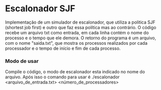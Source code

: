 # Escalonador SJF
Implementação de um simulador de escalonador, que utiliza a politica SJF (shortest job first) e outro que faz essa política mas ao contrário. O código recebe um arquivo txt como entrada, em cada linha contém o nome do processo e o tempo que ele demora. O retorno do programa é um arquivo, com o nome "saida.txt", que mostra os processos realizados por cada processador e o tempo de início e fim de cada processo. 

### Modo de usar
Compile o código, o modo de escalonador esta indicado no nome do arquivo. Após isso o comando para usar é ./escalonador <arquivo_de_entrada.txt> <número_de_processadores> 
